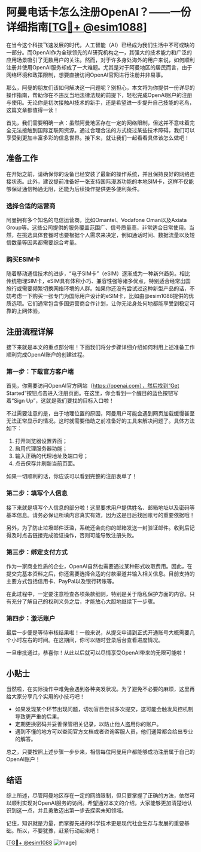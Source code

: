 # 阿曼电话卡怎么注册OpenAI？——一份详细指南[[TG💪+ @esim1088](https://t.me/s/esim1088)]

在当今这个科技飞速发展的时代，人工智能（AI）已经成为我们生活中不可或缺的一部分。而OpenAI作为全球领先的AI研究机构之一，其强大的技术能力和广泛的应用场景吸引了无数用户的关注。然而，对于许多身处海外的用户来说，如何顺利注册并使用OpenAI服务却成了一大难题。尤其是对于阿曼地区的居民而言，由于网络环境和政策限制，想要直接访问OpenAI官网进行注册并非易事。

那么，阿曼的朋友们该如何解决这一问题呢？别担心，本文将为你提供一份详尽的操作指南，帮助你在不违反当地法律法规的前提下，轻松完成OpenAI账户的注册与使用。无论你是初次接触AI技术的新手，还是希望进一步提升自己技能的老鸟，这篇文章都值得一读！

首先，我们需要明确一点：虽然阿曼地区存在一定的网络限制，但这并不意味着完全无法接触到国际互联网资源。通过合理合法的方式绕过某些技术障碍，我们可以享受到更加丰富多彩的信息世界。接下来，就让我们一起看看具体该怎么做吧！

## 准备工作

在开始之前，请确保你的设备已经安装了最新的操作系统，并且保持良好的网络连接状态。此外，建议提前准备好一张支持国际漫游功能的本地SIM卡，这样不仅能够保证通信畅通无阻，还能为后续操作提供更多便利条件。

### 选择合适的运营商

阿曼拥有多个知名的电信运营商，比如Omantel、Vodafone Oman以及Axiata Group等。这些公司提供的服务覆盖范围广、信号质量高，非常适合日常使用。当然，在挑选具体套餐时也要根据个人需求来决定，例如通话时间、数据流量以及短信数量等因素都需要综合考量。

### 购买ESIM卡

随着移动通信技术的进步，“电子SIM卡”（eSIM）逐渐成为一种新兴趋势。相比传统物理SIM卡，eSIM具有体积小巧、兼容性强等诸多优点，特别适合经常出国旅行或需要频繁切换网络环境的人群。如果你还没有尝试过这种新型产品的话，不妨考虑一下购买一张专门为国际用户设计的eSIM卡，比如由@esim1088提供的优质选项。它们通常包含多国运营商合作计划，让你无论身处何地都能享受到稳定可靠的上网体验。

## 注册流程详解

接下来就是本文的重点部分啦！下面我们将分步骤详细介绍如何利用上述准备工作顺利完成OpenAI账户的创建过程。

### 第一步：下载官方客户端

首先，你需要访问OpenAI官方网站（https://openai.com），然后找到“Get Started”按钮点击进入注册页面。在这里，你会看到一个醒目的蓝色按钮写着“Sign Up”，这就是我们要找的目标入口啦！

不过需要注意的是，由于地理位置的原因，阿曼用户可能会遇到网页加载缓慢甚至无法正常显示的情况。这时就需要借助之前准备好的工具来解决问题了。具体方法如下：

1. 打开浏览器设置界面；
2. 启用代理服务器功能；
3. 输入正确的代理地址及端口号；
4. 点击保存并刷新当前页面。

如果一切顺利的话，你应该可以看到完整的注册表单了！

### 第二步：填写个人信息

接下来就是填写个人信息的部分啦！这里要求用户提供姓名、邮箱地址以及密码等基本信息。请务必保证所填内容真实有效，因为这是日后找回账号的重要依据哦！

另外，为了防止垃圾邮件泛滥，系统还会向你的邮箱发送一封验证邮件。收到后记得及时点击链接完成验证操作，否则可能导致注册失败。

### 第三步：绑定支付方式

作为一家商业性质的企业，OpenAI自然也需要通过某种形式收取费用。因此，在提交完基本资料之后，你还需要选择合适的付款渠道并输入相关信息。目前支持的主要方式包括信用卡、PayPal以及银行转账等。

在此过程中，一定要注意检查各项条款细则，特别是关于隐私保护方面的内容。只有充分了解自己的权利义务之后，才能放心大胆地继续下一步骤。

### 第四步：激活账户

最后一步便是等待审核结果啦！一般来说，从提交申请到正式开通账号大概需要几个小时左右的时间。在这期间，你可以随时登录后台查看进度情况。

一旦审批通过，恭喜你！从此以后就可以尽情享受OpenAI带来的无限可能啦！

## 小贴士

当然啦，在实际操作中难免会遇到各种突发状况。为了避免不必要的麻烦，这里再给大家分享几个实用的小技巧吧！

- 如果发现某个环节出现问题，切勿盲目尝试多次提交，这可能会触发风控机制导致更严重的后果。
- 定期更换密码并妥善保管相关记录，以防止他人盗用你的账户。
- 遇到不懂的地方可以查阅官方文档或者咨询客服人员，他们通常都会给出专业的解答。

总之，只要按照上述步骤一步步来，相信每位阿曼用户都能够成功注册属于自己的OpenAI账户！

## 结语

综上所述，尽管阿曼地区存在一定的网络限制，但只要掌握了正确的方法，依然可以顺利实现对OpenAI服务的访问。希望通过本文的介绍，大家能够更加清楚地认识到这一点，并且勇敢迈出第一步去探索未知领域。

记住，知识就是力量，而掌握先进的科学技术更是现代社会生存与发展的重要基础。所以，不要犹豫，赶紧行动起来吧！

[[TG💪+ @esim1088](https://t.me/s/esim1088) ![Image](https://i.postimg.cc/4NQfJmqS/Snipaste-2025-05-13-00-14-12.png)]